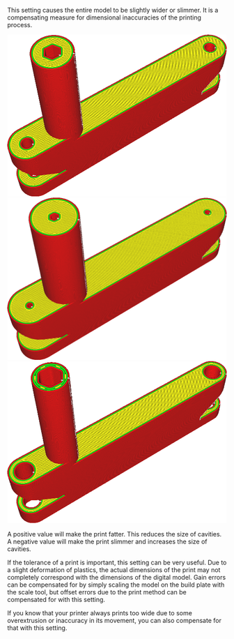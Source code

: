 This setting causes the entire model to be slightly wider or slimmer. It is a compensating measure for dimensional inaccuracies of the printing process.

![The original model](../../../articles/images/xy_offset_neutral.png)
![Horizontally expanded, the screw holes are smaller now](../../../articles/images/xy_offset_wider.png)
![A negative value shrinks the model, making the screw holes wider](../../../articles/images/xy_offset_slimmer.png)

A positive value will make the print fatter. This reduces the size of cavities. A negative value will make the print slimmer and increases the size of cavities.

If the tolerance of a print is important, this setting can be very useful. Due to a slight deformation of plastics, the actual dimensions of the print may not completely correspond with the dimensions of the digital model. Gain errors can be compensated for by simply scaling the model on the build plate with the scale tool, but offset errors due to the print method can be compensated for with this setting.

If you know that your printer always prints too wide due to some overextrusion or inaccuracy in its movement, you can also compensate for that with this setting.